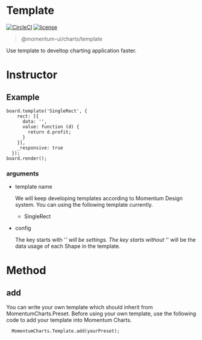 # Template

[![CircleCI](https://img.shields.io/circleci/project/github/momentum-design/momentum-ui/master.svg)](https://circleci.com/gh/momentum-design/momentum-ui/)
[![license](https://img.shields.io/github/license/momentum-design/momentum-ui.svg?color=blueviolet)](https://github.com/momentum-design/momentum-ui/blob/master/charts/LICENSE)

> @momentum-ui/charts/template

Use template to develtop charting application faster.

# Instructor

## Example

```
board.template('SingleRect', {
    rect: [{
      data: '',
      value: function (d) {
        return d.profit;
      }
    }],
    _responsive: true
  });
board.render();
```

### arguments

+ template name

  We will keep developing templates according to Momentum Design system. You can using the following template currently.

  - SingleRect

+ config

  The key starts with '_' will be settings.
  The key starts without '_' will be the data usage of each Shape in the template.

# Method

## add

  You can write your own template which should inherit from MomentumCharts.Preset. Before using your own template, use the following code to add your template into Momentum Charts. 

```
  MomentumCharts.Template.add(yourPreset);
```
